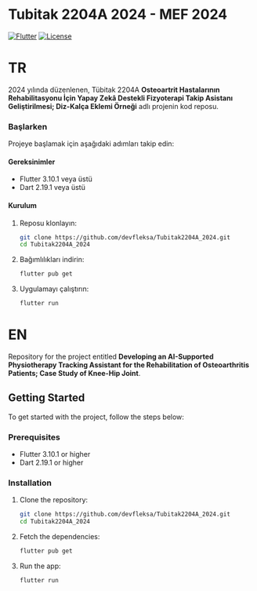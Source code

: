 # Tubitak 2204A 2024 - MEF 2024

[![Flutter](https://img.shields.io/badge/Flutter-3.10.1-blue.svg)](https://flutter.dev)
[![License](https://img.shields.io/badge/License-MIT-green.svg)](https://github.com/devfleksa/Tubitak2204A_2024/blob/main/LICENSE)

# TR

2024 yılında düzenlenen, Tübitak 2204A **Osteoartrit Hastalarının Rehabilitasyonu İçin Yapay Zekâ Destekli Fizyoterapi Takip Asistanı Geliştirilmesi; Diz-Kalça Eklemi Örneği** adlı projenin kod reposu.

### Başlarken

Projeye başlamak için aşağıdaki adımları takip edin:

#### Gereksinimler

- Flutter 3.10.1 veya üstü
- Dart 2.19.1 veya üstü

#### Kurulum

1. Reposu klonlayın:
    ```sh
    git clone https://github.com/devfleksa/Tubitak2204A_2024.git
    cd Tubitak2204A_2024
    ```

2. Bağımlılıkları indirin:
    ```sh
    flutter pub get
    ```

3. Uygulamayı çalıştırın:
    ```sh
    flutter run
    ```
# EN

Repository for the project entitled **Developing an AI-Supported Physiotherapy Tracking Assistant for the Rehabilitation of Osteoarthritis Patients; Case Study of Knee-Hip Joint**.

## Getting Started

To get started with the project, follow the steps below:

### Prerequisites

- Flutter 3.10.1 or higher
- Dart 2.19.1 or higher

### Installation

1. Clone the repository:
    ```sh
    git clone https://github.com/devfleksa/Tubitak2204A_2024.git
    cd Tubitak2204A_2024
    ```

2. Fetch the dependencies:
    ```sh
    flutter pub get
    ```

3. Run the app:
    ```sh
    flutter run
    ```
